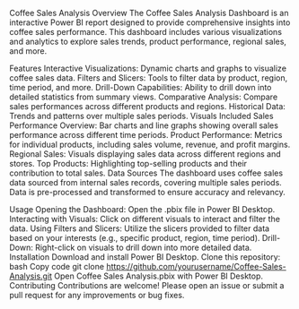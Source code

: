 Coffee Sales Analysis
Overview
The Coffee Sales Analysis Dashboard is an interactive Power BI report designed to provide comprehensive insights into coffee sales performance. This dashboard includes various visualizations and analytics to explore sales trends, product performance, regional sales, and more.

Features
Interactive Visualizations: Dynamic charts and graphs to visualize coffee sales data.
Filters and Slicers: Tools to filter data by product, region, time period, and more.
Drill-Down Capabilities: Ability to drill down into detailed statistics from summary views.
Comparative Analysis: Compare sales performances across different products and regions.
Historical Data: Trends and patterns over multiple sales periods.
Visuals Included
Sales Performance Overview: Bar charts and line graphs showing overall sales performance across different time periods.
Product Performance: Metrics for individual products, including sales volume, revenue, and profit margins.
Regional Sales: Visuals displaying sales data across different regions and stores.
Top Products: Highlighting top-selling products and their contribution to total sales.
Data Sources
The dashboard uses coffee sales data sourced from internal sales records, covering multiple sales periods. Data is pre-processed and transformed to ensure accuracy and relevancy.

Usage
Opening the Dashboard: Open the .pbix file in Power BI Desktop.
Interacting with Visuals: Click on different visuals to interact and filter the data.
Using Filters and Slicers: Utilize the slicers provided to filter data based on your interests (e.g., specific product, region, time period).
Drill-Down: Right-click on visuals to drill down into more detailed data.
Installation
Download and install Power BI Desktop.
Clone this repository:
bash
Copy code
git clone https://github.com/yourusername/Coffee-Sales-Analysis.git
Open Coffee Sales Analysis.pbix with Power BI Desktop.
Contributing
Contributions are welcome! Please open an issue or submit a pull request for any improvements or bug fixes.







